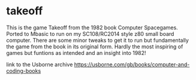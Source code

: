 # takeoff
This is the game Takeoff from the 1982 book Computer Spacegames. 
Ported to Mbasic to run on my SC108/RC2014 style z80 small board computer. 
There are some minor tweaks to get it to run but fundamentally the game from the book in its original form.
Hardly the most inspiring of games but funtions as intended and an insight into 1982!

link to the Usborne archive
https://usborne.com/gb/books/computer-and-coding-books

